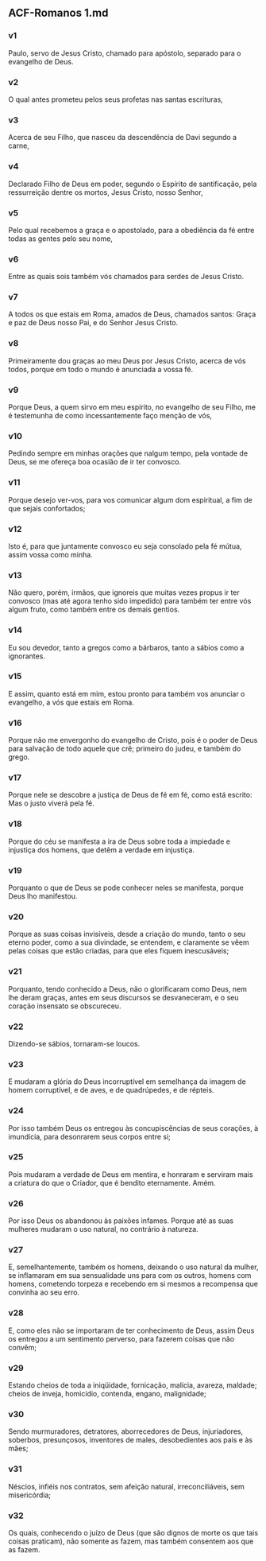 ## ACF-Romanos 1.md
### v1
 Paulo, servo de Jesus Cristo, chamado para apóstolo, separado para o evangelho de Deus.
### v2
 O qual antes prometeu pelos seus profetas nas santas escrituras,
### v3
 Acerca de seu Filho, que nasceu da descendência de Davi segundo a carne,
### v4
 Declarado Filho de Deus em poder, segundo o Espírito de santificação, pela ressurreição dentre os mortos, Jesus Cristo, nosso Senhor,
### v5
 Pelo qual recebemos a graça e o apostolado, para a obediência da fé entre todas as gentes pelo seu nome,
### v6
 Entre as quais sois também vós chamados para serdes de Jesus Cristo.
### v7
 A todos os que estais em Roma, amados de Deus, chamados santos: Graça e paz de Deus nosso Pai, e do Senhor Jesus Cristo.
### v8
 Primeiramente dou graças ao meu Deus por Jesus Cristo, acerca de vós todos, porque em todo o mundo é anunciada a vossa fé.
### v9
 Porque Deus, a quem sirvo em meu espírito, no evangelho de seu Filho, me é testemunha de como incessantemente faço menção de vós,
### v10
 Pedindo sempre em minhas orações que nalgum tempo, pela vontade de Deus, se me ofereça boa ocasião de ir ter convosco.
### v11
 Porque desejo ver-vos, para vos comunicar algum dom espiritual, a fim de que sejais confortados;
### v12
 Isto é, para que juntamente convosco eu seja consolado pela fé mútua, assim vossa como minha.
### v13
 Não quero, porém, irmãos, que ignoreis que muitas vezes propus ir ter convosco (mas até agora tenho sido impedido) para também ter entre vós algum fruto, como também entre os demais gentios.
### v14
 Eu sou devedor, tanto a gregos como a bárbaros, tanto a sábios como a ignorantes.
### v15
 E assim, quanto está em mim, estou pronto para também vos anunciar o evangelho, a vós que estais em Roma.
### v16
 Porque não me envergonho do evangelho de Cristo, pois é o poder de Deus para salvação de todo aquele que crê; primeiro do judeu, e também do grego.
### v17
 Porque nele se descobre a justiça de Deus de fé em fé, como está escrito: Mas o justo viverá pela fé.
### v18
 Porque do céu se manifesta a ira de Deus sobre toda a impiedade e injustiça dos homens, que detêm a verdade em injustiça.
### v19
 Porquanto o que de Deus se pode conhecer neles se manifesta, porque Deus lho manifestou.
### v20
 Porque as suas coisas invisíveis, desde a criação do mundo, tanto o seu eterno poder, como a sua divindade, se entendem, e claramente se vêem pelas coisas que estão criadas, para que eles fiquem inescusáveis;
### v21
 Porquanto, tendo conhecido a Deus, não o glorificaram como Deus, nem lhe deram graças, antes em seus discursos se desvaneceram, e o seu coração insensato se obscureceu.
### v22
 Dizendo-se sábios, tornaram-se loucos.
### v23
 E mudaram a glória do Deus incorruptível em semelhança da imagem de homem corruptível, e de aves, e de quadrúpedes, e de répteis.
### v24
 Por isso também Deus os entregou às concupiscências de seus corações, à imundícia, para desonrarem seus corpos entre si;
### v25
 Pois mudaram a verdade de Deus em mentira, e honraram e serviram mais a criatura do que o Criador, que é bendito eternamente. Amém.
### v26
 Por isso Deus os abandonou às paixões infames. Porque até as suas mulheres mudaram o uso natural, no contrário à natureza.
### v27
 E, semelhantemente, também os homens, deixando o uso natural da mulher, se inflamaram em sua sensualidade uns para com os outros, homens com homens, cometendo torpeza e recebendo em si mesmos a recompensa que convinha ao seu erro.
### v28
 E, como eles não se importaram de ter conhecimento de Deus, assim Deus os entregou a um sentimento perverso, para fazerem coisas que não convêm;
### v29
 Estando cheios de toda a iniqüidade, fornicação, malícia, avareza, maldade; cheios de inveja, homicídio, contenda, engano, malignidade;
### v30
 Sendo murmuradores, detratores, aborrecedores de Deus, injuriadores, soberbos, presunçosos, inventores de males, desobedientes aos pais e às mães;
### v31
 Néscios, infiéis nos contratos, sem afeição natural, irreconciliáveis, sem misericórdia;
### v32
 Os quais, conhecendo o juízo de Deus (que são dignos de morte os que tais coisas praticam), não somente as fazem, mas também consentem aos que as fazem.
